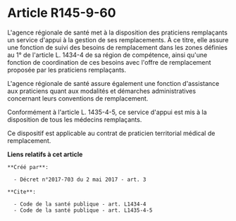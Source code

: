 # Article R145-9-60

L'agence régionale de santé met à la disposition des praticiens remplaçants un service d'appui à la gestion de ses
remplacements. À ce titre, elle assure une fonction de suivi des besoins de remplacement dans les zones définies au 1° de
l'article L. 1434-4 de sa région de compétence, ainsi qu'une fonction de coordination de ces besoins avec l'offre de
remplacement proposée par les praticiens remplaçants. 

L'agence régionale de santé assure également une fonction d'assistance aux praticiens quant aux modalités et démarches
administratives concernant leurs conventions de remplacement. 

Conformément à l'article L. 1435-4-5, ce service d'appui est mis à la disposition de tous les médecins remplaçants. 

Ce dispositif est applicable au contrat de praticien territorial médical de remplacement.

**Liens relatifs à cet article**

	**Créé par**:

	  - Décret n°2017-703 du 2 mai 2017 - art. 3

	**Cite**:

	  - Code de la santé publique - art. L1434-4
	  - Code de la santé publique - art. L1435-4-5
